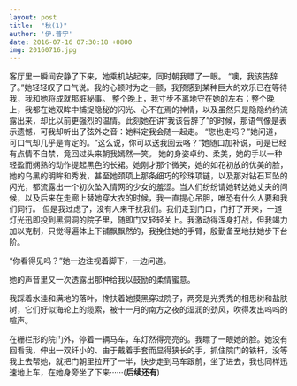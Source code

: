 ```yaml
---
layout: post
title:  "秋(1)"
author: '伊.普宁'
date: 2016-07-16 07:30:18 +0800
img: 20160716.jpg
---
```

客厅里一瞬间安静了下来，她乘机站起来，同时朝我瞟了一眼。 “噢，我该告辞了。”她轻轻叹了口气说。我的心顿时为之一颤，我预感到某种巨大的欢乐已在等待我，我和她将成就那脏秘事。 整个晚上，我寸步不离地守在她的左右；整个晚上，我都在她双眸中捕捉隐秘的闪光、心不在焉的神情，以及虽然只是隐隐约约流露出来，却比以前更强烈的温情。此刻她在讲“我该告辞了”的时候，那语气像是表示遗憾，可我却听出了弦外之音：她料定我会随一起走。 “您也走吗？”她问道，可口气却几乎是肯定的。“这么说，你可以送我回去咯？”她随口加补说，可是已经有点情不自禁，竟回过头来朝我嫣然一笑。 她的身姿卓约、柔美，她的手以一种轻盈而娴熟的动作提起黑色的长裙。她刚才那个微笑，她的如花初放的优美的脸，她的乌黑的明眸和秀发，甚至她颈项上那条细巧的珍珠项链，以及那对钻石耳坠的闪光，都流露出一个初次坠入情网的少女的羞涩。当人们纷纷请她转达她丈夫的问候，以及后来在走廊上替她穿大衣的时候，我一直提心吊胆，唯恐有什么人要和我们同行。 但是我过虑了，没有人来干扰我们。我们走到门口，门打了开来，一道灯光迅即投到黑洞洞的院子里，随即门又轻轻关上。我激动得浑身打战，但我竭力加以克制，只觉得遍体上下铺飘飘然的，我挽住她的手臂，殷勤备至地扶她步下台阶。

“你看得见吗？”她一边注视着脚下，一边问道。

她的声音里又一次透露出那种给我以鼓励的柔情蜜意。

我踩着水洼和满地的落叶，搀扶着她摸黑穿过院子，两旁是光秃秃的相思树和盐肤树，它们好似海轮上的缆索，被十一月的南方之夜的湿润的劲风，吹得发出呜呜的喧声。

在栅栏形的院门外，停着一辆马车，车灯然得亮亮的。我瞟了一眼她的脸。她没有回看我，伸出一双纤小的、由于戴着手套而显得狭长的手，抓住院门的铁杆，没等我上去帮她，就把门朝里拉开了一半，快步走到马车跟前，坐了进去，我也同样迅速地上车，在她身旁坐了下来······(<b>后续还有</b>)
    
